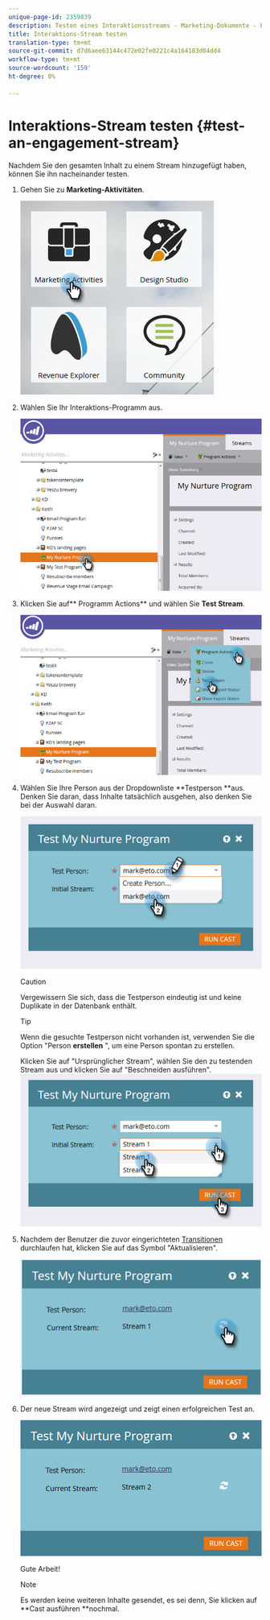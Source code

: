 ```yaml
---
unique-page-id: 2359839
description: Testen eines Interaktionsstreams - Marketing-Dokumente - Produktdokumentation
title: Interaktions-Stream testen
translation-type: tm+mt
source-git-commit: d7d6aee63144c472e02fe0221c4a164183d04dd4
workflow-type: tm+mt
source-wordcount: '159'
ht-degree: 0%

---
```



# Interaktions-Stream testen {#test-an-engagement-stream}

Nachdem Sie den gesamten Inhalt zu einem Stream hinzugefügt haben, können Sie ihn nacheinander testen.

1. Gehen Sie zu **Marketing-Aktivitäten**.

   ![](assets/one.png)

1. Wählen Sie Ihr Interaktions-Programm aus.

   ![](assets/two.png)

1. Klicken Sie auf** Programm Actions** und wählen Sie **Test Stream**.

   ![](assets/three.png)

1. Wählen Sie Ihre Person aus der Dropdownliste **Testperson **aus. Denken Sie daran, dass Inhalte tatsächlich ausgehen, also denken Sie bei der Auswahl daran.

   ![](assets/four-rubix.png)

   >[!CAUTION]
   >
   >Vergewissern Sie sich, dass die Testperson eindeutig ist und keine Duplikate in der Datenbank enthält.

   >[!TIP]
   >
   >Wenn die gesuchte Testperson nicht vorhanden ist, verwenden Sie die Option &quot;Person **erstellen** &quot;, um eine Person spontan zu erstellen.

   Klicken Sie auf &quot;Ursprünglicher Stream&quot;, wählen Sie den zu testenden Stream aus und klicken Sie auf &quot;Beschneiden ausführen&quot;.
   ![](assets/five-rubiks.png)

1. Nachdem der Benutzer die zuvor eingerichteten [Transitionen](transition-people-between-engagement-streams.md) durchlaufen hat, klicken Sie auf das Symbol &quot;Aktualisieren&quot;.

   ![](assets/six-rubiks.png)

1. Der neue Stream wird angezeigt und zeigt einen erfolgreichen Test an.

   ![](assets/seven-rubiks.png)

   Gute Arbeit!

   >[!NOTE]
   >
   >Es werden keine weiteren Inhalte gesendet, es sei denn, Sie klicken auf **Cast ausführen **nochmal.

